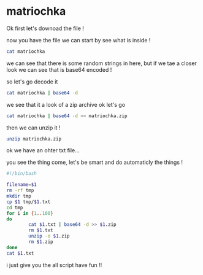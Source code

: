 # matriochka


Ok first let's downoad the file !


now you have the file we can start by see what is inside !
```bash
cat matriochka
```

we can see that there is some random strings in here, but if we tae a closer look we can see that is base64 encoded !

so let's go decode it 

```bash
cat matriochka | base64 -d
```

we see that it a look of a zip archive ok let's go 


```bash
cat matriochka | base64 -d >> matriochka.zip
```

then we can unzip it !

```bash
unzip matriochka.zip
```

ok we have an ohter txt file...

you see the thing come, let's be smart and do automaticly the things !


```bash
#!/bin/bash

filename=$1
rm -rf tmp
mkdir tmp
cp $1 tmp/$1.txt
cd tmp
for i in {1..100}
do
        cat $1.txt | base64 -d >> $1.zip
        rm $1.txt
        unzip -o $1.zip
        rm $1.zip
done
cat $1.txt

```

i just give you the all script have fun !!
